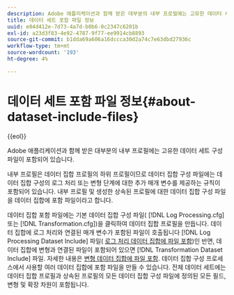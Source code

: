 ```yaml
---
description: Adobe 애플리케이션과 함께 받은 대부분의 내부 프로필에는 고유한 데이터 세트 구성 파일이 포함되어 있습니다.
title: 데이터 세트 포함 파일 정보
uuid: e04d412e-7d73-4a7d-b0b6-0c2347c6201b
exl-id: a23d3f83-4e92-4787-9f77-ee9914cb8893
source-git-commit: b1dda69a606a16dccca30d2a74c7e63dbd27936c
workflow-type: tm+mt
source-wordcount: '193'
ht-degree: 4%

---
```


# 데이터 세트 포함 파일 정보{#about-dataset-include-files}

{{eol}}

Adobe 애플리케이션과 함께 받은 대부분의 내부 프로필에는 고유한 데이터 세트 구성 파일이 포함되어 있습니다.

내부 프로필은 데이터 집합 프로필의 하위 프로필이므로 데이터 집합 구성 파일에는 데이터 집합 구성의 로그 처리 또는 변형 단계에 대한 추가 매개 변수를 제공하는 규칙이 포함되어 있습니다. 내부 프로필 및 생성한 상속된 프로필에 대한 데이터 집합 구성 파일을 데이터 집합에 포함 파일이라고 합니다.

데이터 집합 포함 파일에는 기본 데이터 집합 구성 파일( [!DNL Log Processing.cfg] 또는 [!DNL Transformation.cfg])을 클릭하여 데이터 집합 프로필을 만듭니다. 데이터 집합에 로그 처리와 연결된 매개 변수가 포함된 파일이 호출됩니다 [!DNL Log Processing Dataset Include] 파일( [로그 처리 데이터 집합에 파일 포함](../../../home/c-dataset-const-proc/c-dataset-inc-files/c-types-dataset-inc-files/c-log-proc-dataset-inc-files/c-log-proc-dataset-inc-files.md#concept-999475a22519432e98844622ca95b6ab))인 반면, 데이터 집합에 변형과 연결된 파일이 포함되어 있으면 [!DNL Transformation Dataset Include] 파일. 자세한 내용은 [변형 데이터 집합에 파일 포함](../../../home/c-dataset-const-proc/c-dataset-inc-files/c-types-dataset-inc-files/c-trans-dataset-inc-files.md#concept-c64aa78ed9ce40b8a0f4932c82ff5ace). 데이터 집합 구성 프로세스에서 사용할 여러 데이터 집합에 포함 파일을 만들 수 있습니다. 전체 데이터 세트에는 데이터 집합 프로필과 상속된 프로필의 모든 데이터 집합 구성 파일에 정의된 모든 필드, 변형 및 확장 차원이 포함됩니다.
